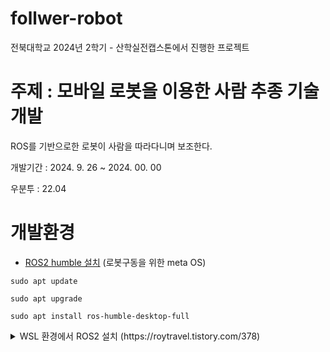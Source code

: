 # follwer-robot
전북대학교 2024년 2학기 - 산학실전캡스톤에서 진행한 프로젝트

# 주제 : 모바일 로봇을 이용한 사람 추종 기술 개발
ROS를 기반으로한 로봇이 사람을 따라다니며 보조한다.

개발기간 : 2024. 9. 26 ~ 2024. 00. 00

우분투 : 22.04

# 개발환경
* [ROS2 humble 설치](https://docs.ros.org/en/humble/Installation/Ubuntu-Install-Debs.html#install-ros-2-packages) (로봇구동을 위한 meta OS)
```
sudo apt update
```
```
sudo apt upgrade
```
```
sudo apt install ros-humble-desktop-full
```

<details>
<summary> WSL 환경에서 ROS2 설치 (https://roytravel.tistory.com/378)</summary>


1. ROS 설치를 위한 universe 저장소 활성화
```
apt-cache policy | grep universe
```
2. ROS2 apt 저장소를 시스템에 추가 & GPG 키 승인
```
sudo apt update && sudo apt install curl gnupg lsb-release
sudo curl -sSL https://raw.githubusercontent.com/ros/rosdistro/master/ros.key -o /usr/share/keyrings/ros-archive-keyring.gpg
```
3. ROS2 저장소를 sources.list에 추가
```
echo "deb [arch=$(dpkg --print-architecture) signed-by=/usr/share/keyrings/ros-archive-keyring.gpg] http://packages.ros.org/ros2/ubuntu $(source /etc/os-release && echo $UBUNTU_CODENAME) main" | sudo tee /etc/apt/sources.list.d/ros2.list > /dev/null
```
4. 우분투 시스템 update
```
sudo apt update
sudo apt upgrade
```
5. ROS2 설치
```
sudo apt install ros-humble-desktop-full
```
6. ROs2 설치 검증
* 터미널1
```
source /opt/ros/humble/setup.bash
ros2 run demo_nodes_py talker
```
* 터미널2
```
ros2 run demo_nodes_py listener
```
통신이 되는지 확인, 
터미널 실행시마다 source 입력을 해줘야함
```
echo "source /opt/ros/humble/setup.bash" >> ~/.bashrc
```
터미널이 실행될 때 자동으로 실행
</details>

